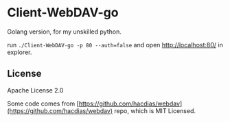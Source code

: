 # Client-WebDAV-go

Golang version, for my unskilled python.

run `./Client-WebDAV-go -p 80 --auth=false` and open <http://localhost:80/> in explorer.

## License

Apache License 2.0

Some code comes from [https://github.com/hacdias/webdav](https://github.com/hacdias/webdav) repo, which is MIT Licensed.

